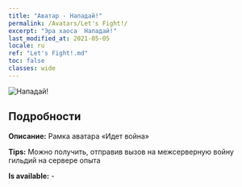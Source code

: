```yaml
---
title: "Аватар - Нападай!"
permalink: /Avatars/Let's Fight!/
excerpt: "Эра хаоса  Нападай!"
last_modified_at: 2021-05-05
locale: ru
ref: "Let's Fight!.md"
toc: false
classes: wide
---
```

 ![Нападай!](/images/a/avatarFrame_84.png)

## Подробности

 **Описание:** Рамка аватара «Идет война» 

 **Tips:** Можно получить, отправив вызов на межсерверную войну гильдий на сервере опыта 

 **Is available:**  - 

